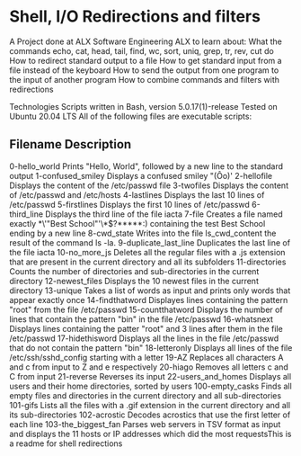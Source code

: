 # Shell, I/O Redirections and filters

A Project done at ALX Software Engineering ALX to learn about: 
What the commands echo, cat, head, tail, find, wc, sort, uniq, grep, tr, rev, cut do
How to redirect standard output to a file
How to get standard input from a file instead of the keyboard
How to send the output from one program to the input of another program
How to combine commands and filters with redirections

Technologies
Scripts written in Bash, version 5.0.17(1)-release
Tested on Ubuntu 20.04 LTS
All of the following files are executable scripts:

## Filename	                Description
0-hello_world	              Prints "Hello, World", followed by a new line to the standard output
1-confused_smiley	          Displays a confused smiley "(Ôo)'
2-hellofile	                Displays the content of the /etc/passwd file
3-twofiles	                Displays the content of /etc/passwd and /etc/hosts
4-lastlines	                Displays the last 10 lines of /etc/passwd
5-firstlines	              Displays the first 10 lines of /etc/passwd
6-third_line	              Displays the third line of the file iacta
7-file	                    Creates a file named exactly \*\\'"Best School"\'\\*$\?\*\*\*\*\*:) containing the test Best School ending by a new line
8-cwd_state	                Writes into the file ls_cwd_content the result of the command ls -la.
9-duplicate_last_line	      Duplicates the last line of the file iacta
10-no_more_js	              Deletes all the regular files with a .js extension that are present in the current directory and all its subfolders
11-directories	            Counts the number of directories and sub-directories in the current directory
12-newest_files	            Displays the 10 newest files in the current directory
13-unique	                  Takes a list of words as input and prints only words that appear exactly once
14-findthatword	            Displayes lines containing the pattern "root" from the file /etc/passwd
15-countthatword	          Displays the number of lines that contain the pattern "bin" in the file /etc/passwd
16-whatsnext	              Displays lines containing the patter "root" and 3 lines after them in the file /etc/passwd
17-hidethisword	            Displays all the lines in the file /etc/passwd that do not contain the pattern "bin"
18-letteronly	              Displays all lines of the file /etc/ssh/sshd_config starting with a letter
19-AZ	                      Replaces all characters A and c from input to Z and e respectively
20-hiago	                  Removes all letters c and C from input
21-reverse	                Reverses its input
22-users_and_homes	        Displays all users and their home directories, sorted by users
100-empty_casks	            Finds all empty files and directories in the current directory and all sub-directories
101-gifs	                  Lists all the files with a .gif extension in the current directory and all its sub-directories
102-acrostic	              Decodes acrostics that use the first letter of each line
103-the_biggest_fan	        Parses web servers in TSV format as input and displays the 11 hosts or IP addresses which did the most requestsThis is a readme for shell redirections
